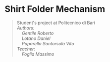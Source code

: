 # **Shirt Folder Mechanism**
> Student's project at Politecnico di Bari  
> *Authors:  
> &nbsp;&nbsp;&nbsp; Gentile Roberto  
> &nbsp;&nbsp;&nbsp; Lotano Daniel  
> &nbsp;&nbsp;&nbsp; Paparella Santorsola Vito  
> Teacher:  
> &nbsp;&nbsp;&nbsp; Foglia Massimo*
